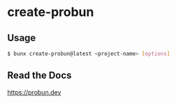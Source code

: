 # create-probun

## Usage

```bash
$ bunx create-probun@latest <project-name> [options]
```

## Read the Docs

https://probun.dev
